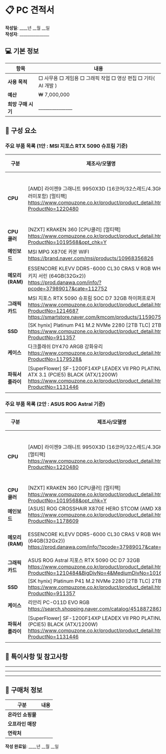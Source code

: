 # 📋 PC 견적서

**작성일**: ____년 __월 __일  
**작성자**: _______________

## 💻 기본 정보

| 항목 | 내용                                         |
|------|--------------------------------------------|
| **사용 목적** | □ 사무용 □ 게임용 □ 그래픽 작업 □ 영상 편집 □ 기타( AI 개발 ) |
| **예산** | ₩ 7,000,000                                |
| **희망 구매 시기** | _______________                            |

## 🔧 구성 요소

### 주요 부품 목록 (1안 : MSI 지포스 RTX 5090 슈프림 기준)

| 구분 | 제조사/모델명                                                                                                                         | 세부 사양                               | 가격                          |
|------|---------------------------------------------------------------------------------------------------------------------------------|-------------------------------------|-----------------------------|
| **CPU** | [AMD] 라이젠9 그래니트 9950X3D (16코어/32스레드/4.3GHz/쿨러미포함) [멀티팩]<br/>https://www.compuzone.co.kr/product/product_detail.htm?ProductNo=1220480                   | 코어/스레드:16코어/32스레드 <br>클럭 속도: 4.3GHz | ₩ 1,168,000                  |
| **CPU 쿨러**   | [NZXT] KRAKEN 360 [CPU쿨러] [멀티팩]<br/>https://www.compuzone.co.kr/product/product_detail.htm?ProductNo=1019568&opt_chk=Y                                         | 쿨러 종류:수랭                            | ₩ 269,000   |
| **메인보드** | MSI MPG X870E 카본 WIFI<br/>https://brand.naver.com/msi/products/10968356826                                                      | 칩셋: <br>폼팩터:                        | ₩ 669,000                   |
| **메모리(RAM)** | ESSENCORE KLEVV DDR5-6000 CL30 CRAS V RGB WHITE 패키지 서린 (64GB(32Gx2))<br/>https://prod.danawa.com/info/?pcode=37989017&cate=112752 | 용량: 32Gx2 <br>클럭 속도:                | ₩ 354,000                   |
| **그래픽카드** | MSI 지포스 RTX 5090 슈프림 SOC D7 32GB 하이퍼프로져<br/>https://www.compuzone.co.kr/product/product_detail.htm?ProductNo=1214687 <br/>https://smartstore.naver.com/kmcom/products/11590756050 | VRAM: 32G                           | ₩ 4,899,000<br/>₩ 5,850,000 |
| **SSD** | [SK hynix] Platinum P41 M.2 NVMe 2280 [2TB TLC] 2TB <br/>https://www.compuzone.co.kr/product/product_detail.htm?ProductNo=911357                              | 용량: 2tb                             | ₩  255,000                 |
| **케이스** | 다크플래쉬 DY470 ARGB 강화유리 <br/>https://www.compuzone.co.kr/product/product_detail.htm?ProductNo=1179528&    | 폼팩터:                                | ₩ 127,000                   |
| **파워서플라이** | [SuperFlower] SF-1200F14XP LEADEX VII PRO PLATINUM ATX 3.1 (PCIE5) BLACK (ATX/1200W) <br/> https://www.compuzone.co.kr/product/product_detail.htm?ProductNo=1131446| 출력(W): 1200w <br>80PLUS 인증:         | ₩ 265,500                   |

### 주요 부품 목록 (2안 : ASUS ROG Astral 기준)

| 구분           | 제조사/모델명                                                                                                                                                      | 세부 사양                               | 가격          |
|--------------|--------------------------------------------------------------------------------------------------------------------------------------------------------------|-------------------------------------|-------------|
| **CPU**      | [AMD] 라이젠9 그래니트 9950X3D (16코어/32스레드/4.3GHz/쿨러미포함) [멀티팩]<br/>https://www.compuzone.co.kr/product/product_detail.htm?ProductNo=1220480                                         | 코어/스레드:16코어/32스레드 <br>클럭 속도: 4.3GHz | ₩ 1,168,000   |
| **CPU 쿨러**   | [NZXT] KRAKEN 360 [CPU쿨러] [멀티팩]<br/>https://www.compuzone.co.kr/product/product_detail.htm?ProductNo=1019568&opt_chk=Y                                         | 쿨러 종류:수랭                            | ₩ 269,000   |
| **메인보드**     | [ASUS] ROG CROSSHAIR X870E HERO STCOM (AMD X870E/ATX) <br/>https://www.compuzone.co.kr/product/product_detail.htm?ProductNo=1178609                                                                    | 칩셋: <br>폼팩터:                        | ₩ 979,110   |
| **메모리(RAM)** | ESSENCORE KLEVV DDR5-6000 CL30 CRAS V RGB WHITE 패키지 서린 (64GB(32Gx2))<br/>https://prod.danawa.com/info/?pcode=37989017&cate=112752                            | 용량: 32Gx2 <br>클럭 속도:                | ₩ 354,000   |
| **그래픽카드**    | ASUS ROG Astral 지포스 RTX 5090 OC D7 32GB <br/>https://www.compuzone.co.kr/product/product_detail.htm?ProductNo=1210484&BigDivNo=4&MediumDivNo=1016&DivNo=2043 | VRAM: 32G                           | ₩ 5,899,000 |
| **SSD**      | [SK hynix] Platinum P41 M.2 NVMe 2280 [2TB TLC] 2TB <br/>https://www.compuzone.co.kr/product/product_detail.htm?ProductNo=911357                                                          | 용량: 2tb                             | ₩  255,000  |
| **케이스**      | 리안리 PC-O11D EVO RGB <br/>https://search.shopping.naver.com/catalog/45188728619                                                                               | 폼팩터:                                | ₩ 280,000   |
| **파워서플라이**   | [SuperFlower] SF-1200F14XP LEADEX VII PRO PLATINUM ATX 3.1 (PCIE5) BLACK (ATX/1200W) <br/> https://www.compuzone.co.kr/product/product_detail.htm?ProductNo=1131446| 출력(W): 1200w <br>80PLUS 인증:         | ₩ 265,500   |

## 📝 특이사항 및 참고사항
_____________________________________________________________
_____________________________________________________________
_____________________________________________________________

## 🛒 구매처 정보

| 구분 | 내용 |
|------|------|
| **온라인 쇼핑몰** | |
| **오프라인 매장** | |
| **연락처** | |

**작성 완료일**: ____년 __월 __일
